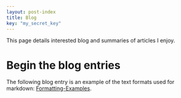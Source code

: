 ```yaml
---
layout: post-index
title: Blog
key: "my_secret_key"
---
```

This page details interested blog and summaries of articles I enjoy.

# Begin the blog entries

The following blog entry is an example of the text formats used for markdown: [Formatting-Examples][1].

[1]: </_site/2014/01/01/text-formatting-examples.html> "Formatting-Examples"